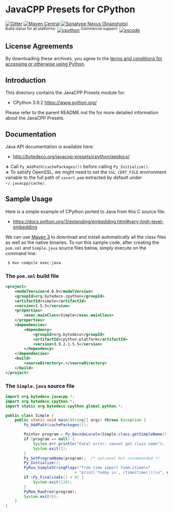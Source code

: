 JavaCPP Presets for CPython
===========================

[![Gitter](https://badges.gitter.im/bytedeco/javacpp.svg)](https://gitter.im/bytedeco/javacpp) [![Maven Central](https://maven-badges.herokuapp.com/maven-central/org.bytedeco/cpython/badge.svg)](https://maven-badges.herokuapp.com/maven-central/org.bytedeco/cpython) [![Sonatype Nexus (Snapshots)](https://img.shields.io/nexus/s/https/oss.sonatype.org/org.bytedeco/cpython.svg)](http://bytedeco.org/builds/)  
<sup>Build status for all platforms:</sup> [![cpython](https://github.com/bytedeco/javacpp-presets/workflows/cpython/badge.svg)](https://github.com/bytedeco/javacpp-presets/actions?query=workflow%3Acpython)  <sup>Commercial support:</sup> [![xscode](https://img.shields.io/badge/Available%20on-xs%3Acode-blue?style=?style=plastic&logo=appveyor&logo=data:image/png;base64,iVBORw0KGgoAAAANSUhEUgAAAEAAAABACAMAAACdt4HsAAAAGXRFWHRTb2Z0d2FyZQBBZG9iZSBJbWFnZVJlYWR5ccllPAAAAAZQTFRF////////VXz1bAAAAAJ0Uk5T/wDltzBKAAAAlUlEQVR42uzXSwqAMAwE0Mn9L+3Ggtgkk35QwcnSJo9S+yGwM9DCooCbgn4YrJ4CIPUcQF7/XSBbx2TEz4sAZ2q1RAECBAiYBlCtvwN+KiYAlG7UDGj59MViT9hOwEqAhYCtAsUZvL6I6W8c2wcbd+LIWSCHSTeSAAECngN4xxIDSK9f4B9t377Wd7H5Nt7/Xz8eAgwAvesLRjYYPuUAAAAASUVORK5CYII=)](https://xscode.com/bytedeco/javacpp-presets)


License Agreements
------------------
By downloading these archives, you agree to the [terms and conditions for accessing or otherwise using Python](https://docs.python.org/3/license.html).


Introduction
------------
This directory contains the JavaCPP Presets module for:

 * CPython 3.9.2  https://www.python.org/

Please refer to the parent README.md file for more detailed information about the JavaCPP Presets.


Documentation
-------------
Java API documentation is available here:

 * http://bytedeco.org/javacpp-presets/cpython/apidocs/

&lowast; Call `Py_AddPath(cachePackages())` before calling `Py_Initialize()`.  
&lowast; To satisfy OpenSSL, we might need to set the `SSL_CERT_FILE` environment variable to the full path of `cacert.pem` extracted by default under `~/.javacpp/cache/`.


Sample Usage
------------
Here is a simple example of CPython ported to Java from this C source file:

 * https://docs.python.org/3/extending/embedding.html#very-high-level-embedding

We can use [Maven 3](http://maven.apache.org/) to download and install automatically all the class files as well as the native binaries. To run this sample code, after creating the `pom.xml` and `Simple.java` source files below, simply execute on the command line:
```bash
 $ mvn compile exec:java
```

### The `pom.xml` build file
```xml
<project>
    <modelVersion>4.0.0</modelVersion>
    <groupId>org.bytedeco.cpython</groupId>
    <artifactId>simple</artifactId>
    <version>1.5.5</version>
    <properties>
        <exec.mainClass>Simple</exec.mainClass>
    </properties>
    <dependencies>
        <dependency>
            <groupId>org.bytedeco</groupId>
            <artifactId>cpython-platform</artifactId>
            <version>3.9.2-1.5.5</version>
        </dependency>
    </dependencies>
    <build>
        <sourceDirectory>.</sourceDirectory>
    </build>
</project>
```

### The `Simple.java` source file
```java
import org.bytedeco.javacpp.*;
import org.bytedeco.cpython.*;
import static org.bytedeco.cpython.global.python.*;

public class Simple {
    public static void main(String[] args) throws Exception {
        Py_AddPath(cachePackages());

        Pointer program = Py_DecodeLocale(Simple.class.getSimpleName(), null);
        if (program == null) {
            System.err.println("Fatal error: cannot get class name");
            System.exit(1);
        }
        Py_SetProgramName(program);  /* optional but recommended */
        Py_Initialize();
        PyRun_SimpleStringFlags("from time import time,ctime\n"
                              + "print('Today is', ctime(time()))\n", null);
        if (Py_FinalizeEx() < 0) {
            System.exit(120);
        }
        PyMem_RawFree(program);
        System.exit(0);
    }
}
```
